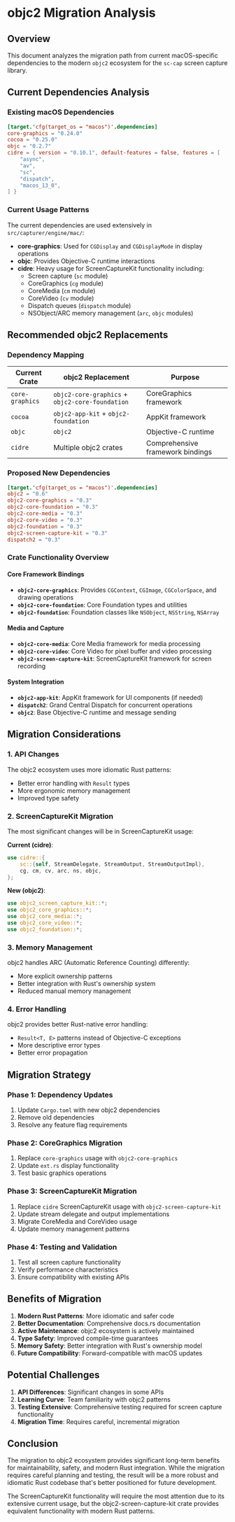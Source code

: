 # objc2 Migration Analysis

## Overview

This document analyzes the migration path from current macOS-specific dependencies to the modern `objc2` ecosystem for the `sc-cap` screen capture library.

## Current Dependencies Analysis

### Existing macOS Dependencies

```toml
[target.'cfg(target_os = "macos")'.dependencies]
core-graphics = "0.24.0"
cocoa = "0.25.0"
objc = "0.2.7"
cidre = { version = "0.10.1", default-features = false, features = [
    "async",
    "av",
    "sc",
    "dispatch",
    "macos_13_0",
] }
```

### Current Usage Patterns

The current dependencies are used extensively in `src/capturer/engine/mac/`:

- **core-graphics**: Used for `CGDisplay` and `CGDisplayMode` in display operations
- **objc**: Provides Objective-C runtime interactions
- **cidre**: Heavy usage for ScreenCaptureKit functionality including:
  - Screen capture (`sc` module)
  - CoreGraphics (`cg` module)
  - CoreMedia (`cm` module) 
  - CoreVideo (`cv` module)
  - Dispatch queues (`dispatch` module)
  - NSObject/ARC memory management (`arc`, `objc` modules)

## Recommended objc2 Replacements

### Dependency Mapping

| Current Crate | objc2 Replacement | Purpose |
|---------------|-------------------|---------|
| `core-graphics` | `objc2-core-graphics` + `objc2-core-foundation` | CoreGraphics framework |
| `cocoa` | `objc2-app-kit` + `objc2-foundation` | AppKit framework |
| `objc` | `objc2` | Objective-C runtime |
| `cidre` | Multiple objc2 crates | Comprehensive framework bindings |

### Proposed New Dependencies

```toml
[target.'cfg(target_os = "macos")'.dependencies]
objc2 = "0.6"
objc2-core-graphics = "0.3"
objc2-core-foundation = "0.3"
objc2-core-media = "0.3"
objc2-core-video = "0.3"
objc2-foundation = "0.3"
objc2-screen-capture-kit = "0.3"
dispatch2 = "0.3"
```

### Crate Functionality Overview

#### Core Framework Bindings
- **`objc2-core-graphics`**: Provides `CGContext`, `CGImage`, `CGColorSpace`, and drawing operations
- **`objc2-core-foundation`**: Core Foundation types and utilities
- **`objc2-foundation`**: Foundation classes like `NSObject`, `NSString`, `NSArray`

#### Media and Capture
- **`objc2-core-media`**: Core Media framework for media processing
- **`objc2-core-video`**: Core Video for pixel buffer and video processing
- **`objc2-screen-capture-kit`**: ScreenCaptureKit framework for screen recording

#### System Integration
- **`objc2-app-kit`**: AppKit framework for UI components (if needed)
- **`dispatch2`**: Grand Central Dispatch for concurrent operations
- **`objc2`**: Base Objective-C runtime and message sending

## Migration Considerations

### 1. API Changes
The objc2 ecosystem uses more idiomatic Rust patterns:
- Better error handling with `Result` types
- More ergonomic memory management
- Improved type safety

### 2. ScreenCaptureKit Migration
The most significant changes will be in ScreenCaptureKit usage:

**Current (cidre)**:
```rust
use cidre::{
    sc::{self, StreamDelegate, StreamOutput, StreamOutputImpl},
    cg, cm, cv, arc, ns, objc,
};
```

**New (objc2)**:
```rust
use objc2_screen_capture_kit::*;
use objc2_core_graphics::*;
use objc2_core_media::*;
use objc2_core_video::*;
use objc2_foundation::*;
```

### 3. Memory Management
objc2 handles ARC (Automatic Reference Counting) differently:
- More explicit ownership patterns
- Better integration with Rust's ownership system
- Reduced manual memory management

### 4. Error Handling
objc2 provides better Rust-native error handling:
- `Result<T, E>` patterns instead of Objective-C exceptions
- More descriptive error types
- Better error propagation

## Migration Strategy

### Phase 1: Dependency Updates
1. Update `Cargo.toml` with new objc2 dependencies
2. Remove old dependencies
3. Resolve any feature flag requirements

### Phase 2: CoreGraphics Migration
1. Replace `core-graphics` usage with `objc2-core-graphics`
2. Update `ext.rs` display functionality
3. Test basic graphics operations

### Phase 3: ScreenCaptureKit Migration
1. Replace `cidre` ScreenCaptureKit usage with `objc2-screen-capture-kit`
2. Update stream delegate and output implementations
3. Migrate CoreMedia and CoreVideo usage
4. Update memory management patterns

### Phase 4: Testing and Validation
1. Test all screen capture functionality
2. Verify performance characteristics
3. Ensure compatibility with existing APIs

## Benefits of Migration

1. **Modern Rust Patterns**: More idiomatic and safer code
2. **Better Documentation**: Comprehensive docs.rs documentation
3. **Active Maintenance**: objc2 ecosystem is actively maintained
4. **Type Safety**: Improved compile-time guarantees
5. **Memory Safety**: Better integration with Rust's ownership model
6. **Future Compatibility**: Forward-compatible with macOS updates

## Potential Challenges

1. **API Differences**: Significant changes in some APIs
2. **Learning Curve**: Team familiarity with objc2 patterns
3. **Testing Extensive**: Comprehensive testing required for screen capture functionality
4. **Migration Time**: Requires careful, incremental migration

## Conclusion

The migration to objc2 ecosystem provides significant long-term benefits for maintainability, safety, and modern Rust integration. While the migration requires careful planning and testing, the result will be a more robust and idiomatic Rust codebase that's better positioned for future development.

The ScreenCaptureKit functionality will require the most attention due to its extensive current usage, but the objc2-screen-capture-kit crate provides equivalent functionality with modern Rust patterns.